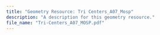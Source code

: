 ```yaml
---
title: "Geometry Resource: Tri Centers_A07_Mosp"
description: "A description for this geometry resource."
file_name: "Tri-Centers_A07_MOSP.pdf"
---
```

